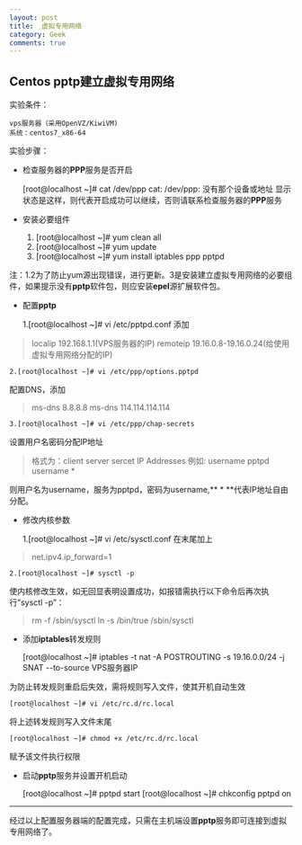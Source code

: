```yaml
---
layout: post
title:  虚拟专用网络
category: Geek
comments: true
---
```

## Centos **pptp**建立虚拟专用网络
实验条件：

	vps服务器（采用OpenVZ/KiwiVM)
    系统：centos7_x86-64
实验步骤：

+	检查服务器的**PPP**服务是否开启



	[root@localhost ~]# cat /dev/ppp
	cat: /dev/ppp: 没有那个设备或地址
显示状态是这样，则代表开启成功可以继续，否则请联系检查服务器的**PPP**服务
+	安装必要组件


	1. [root@localhost ~]# yum clean all
	2. [root@localhost ~]# yum update
	3. [root@localhost ~]# yum install iptables ppp pptpd

注：1.2为了防止yum源出现错误，进行更新。3是安装建立虚拟专用网络的必要组件，如果提示没有**pptp**软件包，则应安装**epel**源扩展软件包。

+	配置**pptp**


	1.[root@localhost ~]# vi /etc/pptpd.conf
 添加
 >	localip 192.168.1.1(VPS服务器的IP)
		remoteip 19.16.0.8-19.16.0.24(给使用虚拟专用网络分配的IP)
	
    2.[root@localhost ~]# vi /etc/ppp/options.pptpd
配置DNS，添加
>	ms-dns 8.8.8.8 
>	ms-dns 114.114.114.114

	3.[root@localhost ~]# vi /etc/ppp/chap-secrets
设置用户名密码分配IP地址
>	格式为：client	server	sercet	IP Addresses
>	例如: username	pptpd	username	*

则用户名为username，服务为pptpd，密码为username,** * **代表IP地址自由分配。

+	修改内核参数


	1.[root@localhost ~]# vi /etc/sysctl.conf
在末尾加上
>	net.ipv4.ip_forward=1

	2.[root@localhost ~]# sysctl -p
使内核修改生效，如无回显表明设置成功，如报错需执行以下命令后再次执行”sysctl -p”：

>    rm -f /sbin/sysctl
    ln -s /bin/true /sbin/sysctl

+	添加**iptables**转发规则


	[root@localhost ~]# iptables -t nat -A POSTROUTING -s 19.16.0.0/24 -j SNAT --to-source VPS服务器IP
    
为防止转发规则重启后失效，需将规则写入文件，使其开机自动生效

	[root@localhost ~]# vi /etc/rc.d/rc.local
将上述转发规则写入文件末尾

	[root@localhost ~]# chmod +x /etc/rc.d/rc.local
赋予该文件执行权限

+	启动**pptp**服务并设置开机启动


	[root@localhost ~]# pptpd start
    [root@localhost ~]# chkconfig pptpd on
---
经过以上配置服务器端的配置完成，只需在主机端设置**pptp**服务即可连接到虚拟专用网络了。




